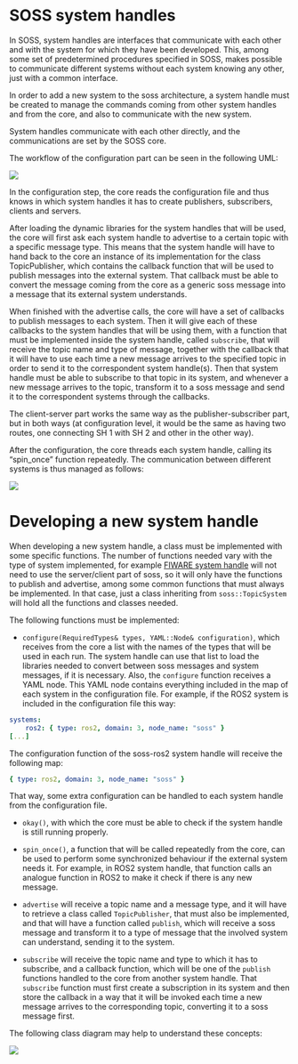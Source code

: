 # SOSS system handles

In SOSS, system handles are interfaces that communicate with each other and with the system for which they have been developed. 
This, among some set of predetermined procedures specified in SOSS, makes possible to communicate different systems without each system knowing any other, just with a common interface.

In order to add a new system to the soss architecture, a system handle must be created to manage the commands coming from other system handles and from the core, and also to communicate with the new system.

System handles communicate with each other directly, and the communications are set by the SOSS core. 

The workflow of the configuration part can be seen in the following UML:

![](http://www.plantuml.com/plantuml/png/ZP9lQzim4CRVwrE838O3xHSeOxGhsHnewB3ofX0midInnMJ9qvzr-VQLvDR4LaFhDxAUU-vtkfDkhQF6-LwYJd30HwrTe_yZH9dJ1diB1eKzNjq_LfiL_l8Wsixza1uG3jyGKWKJ0rKERrKWAPO7Lc-HWogfuX9McDh9dgGywLwhesYzeKvebKKhQ8LrOF9Qv1JqVeGUL0UKfsgaB3Cl0MfOXq1n73j-1pCxC2aHYkF0rz-dm-CRunL2qtOMafhocgK-wgEGaFkc_fUW92RRR0xu1ZC3r06QoxalDce1Fztj7Zu1JIVj1G_XPsh0efm_3YjuRVef5ErXZKOrnSit3fS8XLtIeaWU2QchpQyjsM-gcZo5PLSS5FxWImKYAQAc2myyeImO5mZdL_qpFTVJEZlvBBK5L_JFzOYUz7S6SexUggFEiMF3x5M5eeA_NXZW-zC0zYjsSRbAytyrhJzpknElTdeGp5ueUyV_WN72Gf5igQ4ht8Erj8KwrbulChzTZvdxwF_j6obi1-O2dlZ6CYEQY_YmOrJAXh8_-SJpfytE3H_RbyFVqI4VNPQ5NMTWyOnlGN7VonS0)

In the configuration step, the core reads the configuration file and thus knows in which system handles it has to create publishers, subscribers, clients and servers.

After loading the dynamic libraries for the system handles that will be used, the core will first ask each system handle to advertise to a certain topic with a specific message type. 
This means that the system handle will have to hand back to the core an instance of its implementation for the class TopicPublisher, which contains the callback function that will be used to publish messages into the external system. 
That callback must be able to convert the message coming from the core as a generic soss message into a message that its external system understands. 

When finished with the advertise calls, the core will have a set of callbacks to publish messages to each system. 
Then it will give each of these callbacks to the system handles that will be using them, with a function that must be implemented inside the system handle, called `subscribe`, 
that will receive the topic name and type of message, together with the callback that it will have to use each time a new message arrives to the specified topic in order to send it to the correspondent system handle(s). 
Then that system handle must be able to subscribe to that topic in its system, and whenever a new message arrives to the topic, transform it to a soss message and send it to the correspondent systems through the callbacks.

The client-server part works the same way as the publisher-subscriber part, but in both ways (at configuration level, it would be the same as having two routes, one connecting SH 1 with SH 2 and other in the other way).

After the configuration, the core threads each system handle, calling its “spin_once” function repeatedly. 
The communication between different systems is thus managed as follows:

![](http://www.plantuml.com/plantuml/png/VOyn2uCm48Nt_8h3oGuEPYobStVNWbpFO88n2IP5-kzxY1A7u9XtttiV4G6NPCW4T0cgxXUJcjzEenkiWhO2ZD2zsajAxfGiKST6SUAeIY76nNy3hDhme9_gcs0hD4ykmXr8Avhwv0EP2BKFoNY7bfaDOP8PfzP-ZcFauYcD2XVIFQ6r7wJfT9LyPPu3kGN7EmTNOfb7JkASbiMF9elp1_UtSiCV)

# Developing a new system handle

When developing a new system handle, a class must be implemented with some specific functions. 
The number of functions needed vary with the type of system implemented, for example [FIWARE system handle][FW_SH] will not need to use the server/client part of soss, so it will only have the functions to publish and advertise, among some common functions that must always be implemented. 
In that case, just a class inheriting from `soss::TopicSystem` will hold all the functions and classes needed.

The following functions must be implemented:

- `configure(RequiredTypes& types, YAML::Node& configuration)`, which receives from the core a list with the names of the types that will be used in each run. 
The system handle can use that list to load the libraries needed to convert between soss messages and system messages, if it is necessary.
Also, the `configure` function receives a YAML node.
This YAML node contains everything included in the map of each system in the configuration file. 
For example, if the ROS2 system is included in the configuration file this way:

```YAML
systems:
    ros2: { type: ros2, domain: 3, node_name: "soss" }
[...]
```

The configuration function of the soss-ros2 system handle will receive the following map:

```YAML
{ type: ros2, domain: 3, node_name: "soss" }
```

That way, some extra configuration can be handled to each system handle from the configuration file.

- `okay()`, with which the core must be able to check if the system handle is still running properly. 
- `spin_once()`, a function that will be called repeatedly from the core, can be used to perform some synchronized behaviour if the external system needs it. 
For example, in ROS2 system handle, that function calls an analogue function in ROS2 to make it check if there is any new message. 

- `advertise` will receive a topic name and a message type, and it will have to retrieve a class called `TopicPublisher`, that must also be implemented, 
and that will have a function called `publish`, which will receive a soss message and transform it to a type of message that the involved system can understand, sending it to the system.

- `subscribe` will receive the topic name and type to which it has to subscribe, and a callback function, which will be one of the `publish` functions handled to the core from another system handle. 
That `subscribe` function must first create a subscription in its system and then store the callback in a way that it will be invoked each time a new message arrives to the corresponding topic, converting it to a soss message first.

The following class diagram may help to understand these concepts:

![](http://www.plantuml.com/plantuml/png/VPBDQiCm48JlUWeVKqfUeGGAfPT28BqRMTwcecj9x4gcfksxzqUnYkLrSilEp7xio0UEcc8QK2c3chavJHnXUDIkHsW-LFFpkssCTo_sd0XsDvU9VzDJ-SF1kjOxyoj_pOkUVR3cb3esP3kWlBTiv5bOHOwfGyklGCKRycJt1Cpw39k12g7x4IXQNYEoiLmCD5e3zsZ1nP8cC617Q0auU9UNY8cAQWXqXDRyQMqW_pu9qIFvqVP0_p6Ds78Mh_X5s9pRfENKPVQG4ES2v3VQfx3_l5jy2KfgUjkur4MAP9GWIYXR14jDoSxPkhG87DaeWfGglLPtPtcbLc-pNN1TYzfifBhXIYEh8sglk4yTmFLfm6y0)

 [FW_SH]: https://github.com/eProsima/SOSS-FIWARE
